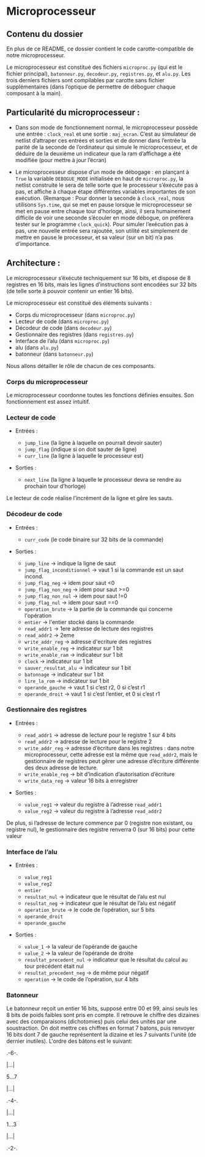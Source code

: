 # Microprocesseur


## Contenu du dossier

En plus de ce README, ce dossier contient le code carotte-compatible de notre microprocesseur.

Le microprocesseur est constitué des fichiers `microproc.py` (qui est le fichier principal), `batonneur.py`, `decodeur.py`, `registres.py`, et `alu.py`. Les trois derniers fichiers sont compilables par carotte sans fichier supplémentaires (dans l’optique de permettre de déboguer chaque composant à la main).

## Particularité du microprocesseur :

- Dans son mode de fonctionnement normal, le microprocesseur possède une entrée : `clock_real` et une sortie : `maj_ecran`. C’est au simulateur de netlist d’attraper ces entrées et sorties et de donner dans l’entrée la parité de la seconde de l’ordinateur qui simule le microprocesseur, et de déduire de la deuxième un indicateur que la ram d’affichage a été modifiée (pour mettre à jour l’écran)

- Le microprocesseur dispose d’un mode de débogage : en plançant à `True` la variable `DEBOGUE_MODE` initialisée en haut de `microproc.py`, la netlist construite le sera de telle sorte que le processeur s’éxécute pas à pas, et affiche à chaque étape différentes variables importantes de son exécution. (Remarque : Pour donner la seconde à `clock_real`, nous utilisons `Sys.time`, qui se met en pause lorsque le microprocesseur se met en pause entre chaque tour d’horloge, ainsi, il sera humainement difficile de voir une seconde s’écouler en mode débogue, on préférera tester sur le programme `clock_quick`). Pour simuler l’exécution pas à pas, une nouvelle entrée sera rajoutée, son utilité est simplement de mettre en pause le processeur, et sa valeur (sur un bit) n’a pas d’importance.

## Architecture :

Le microprocesseur s’éxécute techniquement sur 16 bits, et dispose de 8 registres en 16 bits, mais les lignes d’instructions sont encodées sur 32 bits (de telle sorte à pouvoir contenir un entier 16 bits).


Le microprocesseur est constitué des éléments suivants :

- Corps du microprocesseur (dans `microproc.py`)
- Lecteur de code (dans `microproc.py`)
- Décodeur de code (dans `decodeur.py`)
- Gestionnaire des registres (dans `registres.py`)
- Interface de l’alu (dans `microproc.py`)
- alu (dans `alu.py`)
- batonneur (dans `batonneur.py`)

Nous allons détailler le rôle de chacun de ces composants.


### Corps du microprocesseur
Le microprocesseur coordonne toutes les fonctions définies ensuites. Son fonctionnement est assez intuitif.

### Lecteur de code

- Entrées :
	- `jump_line` (la ligne à laquelle on pourrait devoir sauter)
	- `jump_flag` (indique si on doit sauter de ligne)
	- `curr_line` (la ligne à laquelle le processeur est)

- Sorties :	
	- `next_line` (la ligne à laquelle le processeur devra se rendre au prochain tour d’horloge)


Le lecteur de code réalise l’incrément de la ligne et gêre les sauts.


### Décodeur de code

- Entrées : 
	- `curr_code` (le code binaire sur 32 bits de la commande)

- Sorties :
	- `jump_line` ->                  indique la ligne de saut 
	- `jump_flag_inconditionnel` ->   vaut 1 si la commande est un saut incond.
	- `jump_flag_neg` ->              idem pour saut <0
	- `jump_flag_non_neg` ->          idem pour saut >=0
	- `jump_flag_non_nul` ->          idem pour saut !=0
	- `jump_flag_nul` ->              idem pour saut ==0
	- `operation_brute` ->            la partie de la commande qui concerne l'opération
	- `entier` ->                     l'entier stocké dans la commande
	- `read_addr1` ->                 1ere adresse de lecture des registres
	- `read_addr2` ->                 2eme
	- `write_addr_reg` ->             adresse d'ecriture des registres
	- `write_enable_reg` ->           indicateur sur 1 bit
	- `write_enable_ram` ->           indicateur sur 1 bit
	- `clock` ->                      indicateur sur 1 bit
	- `sauver_resultat_alu` ->        indicateur sur 1 bit
	- `batonnage` ->                  indicateur sur 1 bit
	- `lire_la_rom` ->                indicateur sur 1 bit
	- `operande_gauche` ->            vaut 1 si c’est r2, 0 si c’est r1
	- `operande_droit` ->             vaut 1 si c’est l’entier, et 0 si c’est r1


### Gestionnaire des registres

- Entrées :
	- `read_addr1` -> adresse de lecture pour le registre 1 sur 4 bits
	- `read_addr2` -> adresse de lecture pour le registre 2
	- `write_addr_reg` -> adresse d’écriture dans les registres : dans notre microprocesseur, cette adresse est la même que `read_addr2`, mais le gestionnaire de registres peut gêrer une adresse d’écriture différente des deux adresse de lecture.
	- `write_enable_reg` -> bit d’indication d’autorisation d’écriture
	- `write_data_reg` -> valeur 16 bits à enregistrer 

- Sorties :
	- `value_reg1` -> valeur du registre à l’adresse `read_addr1`
	- `value_reg2` -> valeur du registre à l’adresse `read_addr2`

De plus, si l’adresse de lecture commence par 0 (registre non existant, ou registre nul), le gestionnaire des registre renverra 0 (sur 16 bits) pour cette valeur



### Interface de l’alu

- Entrées :
	- `value_reg1`
	- `value_reg2`
	- `entier`
	- `resultat_nul` -> indicateur que le résultat de l’alu est nul
	- `resultat_neg` -> indicateur que le résultat de l’alu est négatif
	- `operation_brute` -> le code de l’opération, sur 5 bits
	- `operande_droit`
	- `operande_gauche` 

- Sorties :
	- `value_1` -> la valeur de l’opérande de gauche
	- `value_2` -> la valeur de l’opérande de droite
	- `resultat_precedent_nul` -> indicateur que le résultat du calcul au tour précédent était nul
	- `resultat_precedent_neg` -> de même pour négatif
	- `operation` -> le code de l’opération, sur 4 bits




















### Batonneur

Le batonneur reçoit un entier 16 bits, supposé entre 00 et 99, ainsi seuls les 8 bits de poids faibles sont pris en compte. Il retrouve le chiffre des dizaines avec des comparaisons (dichotomies) puis celui des unités par une soustraction. On doit mettre ces chiffres en format 7 batons, puis renvoyer 16 bits dont 7 de gauche représentent la dizaine et les 7 suivants l'unité (de dernier inutiles). L'ordre des bâtons est le suivant:

.-6-.

|...|

5...7

|...|

.-4-.

|...|

1...3

|...|

.-2-.


